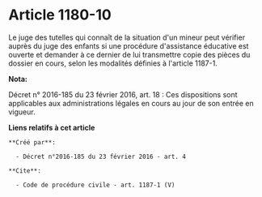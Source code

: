 # Article 1180-10

Le juge des tutelles qui connaît de la situation d'un mineur peut vérifier auprès du juge des enfants si une procédure
d'assistance éducative est ouverte et demander à ce dernier de lui transmettre copie des pièces du dossier en cours, selon
les modalités définies à l'article 1187-1.

**Nota:**

Décret n° 2016-185 du 23 février 2016, art. 18 : Ces dispositions sont applicables aux administrations légales en cours au
jour de son entrée en vigueur.

**Liens relatifs à cet article**

	**Créé par**:

	  - Décret n°2016-185 du 23 février 2016 - art. 4

	**Cite**:

	  - Code de procédure civile - art. 1187-1 (V)
